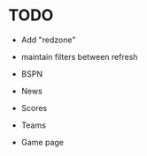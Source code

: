 # TODO
- Add "redzone"
- maintain filters between refresh

- BSPN
- News
- Scores
- Teams
- Game page